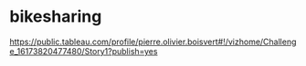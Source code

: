 # bikesharing

https://public.tableau.com/profile/pierre.olivier.boisvert#!/vizhome/Challenge_16173820477480/Story1?publish=yes
